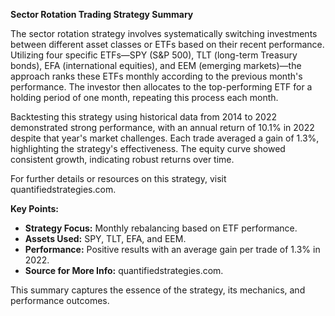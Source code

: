 **Sector Rotation Trading Strategy Summary**

The sector rotation strategy involves systematically switching investments between different asset classes or ETFs based on their recent performance. Utilizing four specific ETFs—SPY (S&P 500), TLT (long-term Treasury bonds), EFA (international equities), and EEM (emerging markets)—the approach ranks these ETFs monthly according to the previous month's performance. The investor then allocates to the top-performing ETF for a holding period of one month, repeating this process each month.

Backtesting this strategy using historical data from 2014 to 2022 demonstrated strong performance, with an annual return of 10.1% in 2022 despite that year's market challenges. Each trade averaged a gain of 1.3%, highlighting the strategy's effectiveness. The equity curve showed consistent growth, indicating robust returns over time.

For further details or resources on this strategy, visit quantifiedstrategies.com.

**Key Points:**
- **Strategy Focus:** Monthly rebalancing based on ETF performance.
- **Assets Used:** SPY, TLT, EFA, and EEM.
- **Performance:** Positive results with an average gain per trade of 1.3% in 2022.
- **Source for More Info:** quantifiedstrategies.com.

This summary captures the essence of the strategy, its mechanics, and performance outcomes.
